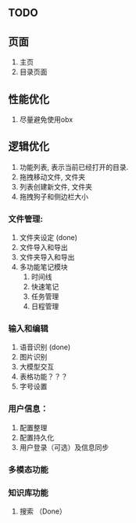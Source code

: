 
## TODO

## 页面
1. 主页
2. 目录页面

## 性能优化
1. 尽量避免使用obx

## 逻辑优化
1. 功能列表, 表示当前已经打开的目录.
2. 拖拽移动文件, 文件夹
3. 列表创建新文件, 文件夹
4. 拖拽狗子和侧边栏大小

### 文件管理:
1. 文件夹设定 (done)
2. 文件导入和导出
3. 文件夹导入和导出
4. 多功能笔记模块
   1. 时间线
   2. 快速笔记
   3. 任务管理
   4. 日程管理


### 输入和编辑
1. 语音识别 (done)
2. 图片识别
3. 大模型交互
4. 表格功能？？？
5. 字号设置

### 用户信息：
1. 配置整理
2. 配置持久化
3. 用户登录（可选）及信息同步

### 多模态功能


### 知识库功能
1. 搜索 （Done）